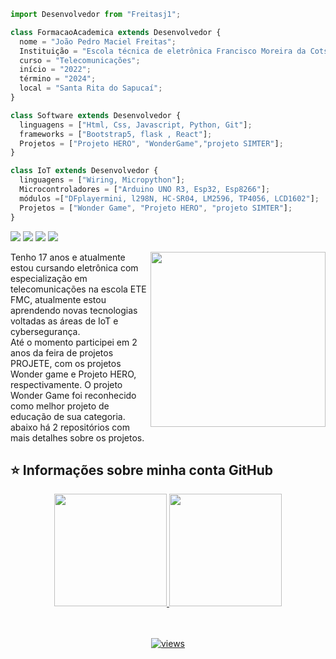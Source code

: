 ```js
import Desenvolvedor from "Freitasj1";

class FormacaoAcademica extends Desenvolvedor {
  nome = "João Pedro Maciel Freitas";
  Instituição = "Escola técnica de eletrônica Francisco Moreira da Cotsa";
  curso = "Telecomunicações";
  início = "2022";
  término = "2024";
  local = "Santa Rita do Sapucaí";
}

class Software extends Desenvolvedor {
  linguagens = ["Html, Css, Javascript, Python, Git"];
  frameworks = ["Bootstrap5, flask , React"];
  Projetos = ["Projeto HERO", "WonderGame","projeto SIMTER"];
}

class IoT extends Desenvolvedor {
  linguagens = ["Wiring, Micropython"];
  Microcontroladores = ["Arduino UNO R3, Esp32, Esp8266"];
  módulos =["DFplayermini, l298N, HC-SR04, LM2596, TP4056, LCD1602"];
  Projetos = ["Wonder Game", "Projeto HERO", "projeto SIMTER"];
}

```

<p align="left">
  
  <a href="https://www.linkedin.com/in/jo%C3%A3o-pedro-maciel-freitas-9b2340253/" alt="LinkedIn">
  <img src="https://img.shields.io/badge/-Linkedin-0e76a8?style=for-the-badge&logo=Linkedin&logoColor=white&link=https://www.linkedin.com/in/jo%C3%A3o-pedro-maciel-freitas-9b2340253/" /></a>


  <a href="https://www.instagram.com/freitas.j1" alt="Instagram">
  <img src="https://img.shields.io/badge/-Instagram-DF0174?style=for-the-badge&labelColor=DF0174&logo=instagram&logoColor=white&link=https://www.instagram.com/freitas.j1/"/></a>

  <a href="mailto:joaopedromacielfreitas@outlook.com" alt="Email">
  <img src="https://img.shields.io/badge/-Gmail-FF0000?style=for-the-badge&labelColor=FF0000&logo=gmail&logoColor=white&link=mailto:joaopedromacielfreitas@outlook.com" /></a>

  <img src="https://img.shields.io/static/v1?label=Overview&message=Freitasj1&color=f8efd4&style=for-the-badge&logo=GitHub">
</p>


<img src="https://raw.githubusercontent.com/MicaelliMedeiros/micaellimedeiros/master/image/computer-illustration.png" min-width="280px" max-width="280px" width="280px" align="right">

<p align="left"> 
    Tenho 17 anos e atualmente estou cursando eletrônica com especialização em telecomunicações na escola ETE FMC, atualmente estou aprendendo novas tecnologias voltadas as áreas de IoT e cybersegurança. <br>
    Até o momento participei em 2 anos da feira de projetos PROJETE, com os projetos Wonder game e Projeto HERO, respectivamente. O projeto Wonder Game foi reconhecido como melhor projeto de educação de sua categoria. abaixo há 2 repositórios com mais detalhes sobre os projetos.
</p>


## ⭐ Informações sobre minha conta GitHub

<div align="center">
  <a href="https://github.com/freitasj1">
    <img height="180em" src="https://github-readme-stats.vercel.app/api?username=freitasj1&show_icons=true&theme=tokyonight"/>
  <img height="180em" src="https://github-readme-stats.vercel.app/api/top-langs/?username=freitasj1&theme=tokyonight&hide_langs_below=1"/>
</div>
<br>
<br>

<p align='center'>
	<img alt="views" title="GitHub profile views" src="https://komarev.com/ghpvc/?username=freitasj1&style=for-the-badge"/></a></p>
</p>
